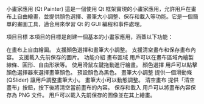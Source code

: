 小畫家應用 (Qt Painter)
這是一個使用 Qt 框架實現的小畫家應用，允許用戶在畫布上自由繪畫，並提供顏色選擇、畫筆大小調整、保存和載入等功能。它是一個簡單的畫圖工具，適合用來學習 Qt 的 GUI 編程和事件處理。

項目目標
本項目的目標是創建一個基本的小畫家應用，涵蓋以下功能：

在畫布上自由繪圖。
支援顏色選擇和畫筆大小調整。
支援清空畫布和保存畫布內容。
支援載入先前保存的圖片。
功能介紹
畫布區域
用戶可以在畫布區域內繪製線條、圓形、自由形狀等。
使用滑鼠左鍵拖動進行繪畫。
顏色選擇
用戶可以點擊顏色選擇器來選擇畫筆顏色。
預設顏色為黑色。
畫筆大小調整
提供一個滑動條 (QSlider) 讓用戶調整畫筆大小。
畫筆大小可以動態調整。
清空畫布
提供「清空畫布」按鈕，按下後將清空當前畫布的內容。
保存和載入
用戶可以將畫布內容保存為 PNG 文件。
用戶可以載入先前保存的圖像並在其上繪畫。
